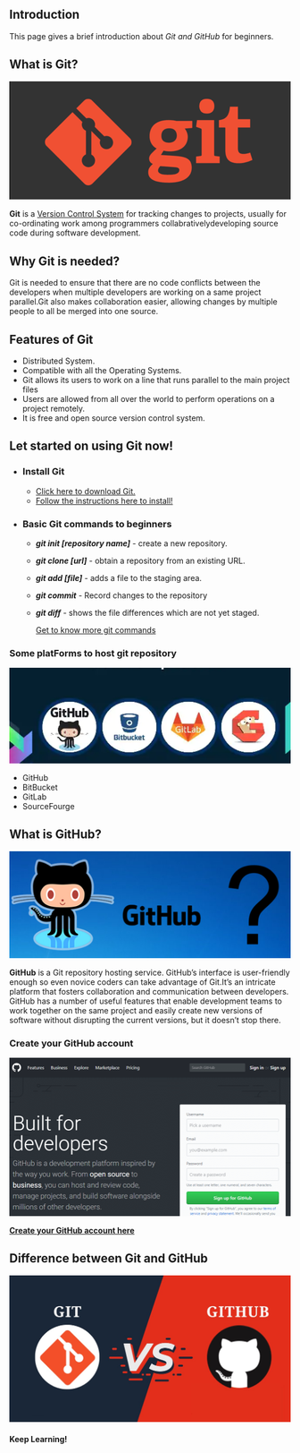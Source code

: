 ## **Introduction**
This page gives a brief introduction about _Git and GitHub_ for beginners.

## **What is Git?**

![Git](8ogqpfkvqqpyfbs3w6p7.png)

**Git** is a [Version Control System](https://en.wikipedia.org/wiki/Version_control) for tracking changes to projects, usually for co-ordinating work among programmers collabrativelydeveloping source code during software development.

## **Why Git is needed?**
Git is needed to ensure that there are no code conflicts between the developers when multiple developers are working on a same project parallel.Git also makes collaboration easier, allowing changes by multiple people to all be merged into one source.

## **Features of Git**

+ Distributed System.
+ Compatible with all the Operating Systems.
+ Git allows its users to work on a line that runs parallel to the main project files
+ Users are allowed from all over the world to perform operations on a project remotely.
+ It is free and open source version control system.


## **Let started on using Git now!**

* ### **Install Git**
  - [Click here to download Git.](https://git-scm.com/downloads)
  - [Follow the instructions here to install!](https://git-scm.com/book/en/v2/Getting-Started-Installing-Git)
* ### **Basic Git commands to beginners**

  + **_git init [repository name]_** - create a new repository.
  + **_git clone [url]_**            - obtain a repository from an existing URL.
  + **_git add [file]_**             - adds a file to the staging area.
  + **_git commit_**                 - Record changes to the repository 
  + **_git diff_**                   - shows the file differences which are not yet staged.

    [Get to know more git commands](https://git-scm.com/docs/git)

### **Some platForms to host git repository**

![platforms](https://github.com/sankavi23/Git-and-GitHub/blob/gh-pages/Images/Screenshot%20(620).png)
  + GitHub
  + BitBucket
  + GitLab
  + SourceFourge


## **What is GitHub?**

![GitHub](https://github.com/sankavi23/Git-and-GitHub/blob/gh-pages/Images/1-github-explained.png)

**GitHub** is a Git repository hosting service. 
GitHub’s interface is user-friendly enough so even novice coders can take advantage of Git.It’s an intricate platform that fosters collaboration and communication between developers. GitHub has a number of useful features that enable development teams to work together on the same project and easily create new versions of software without disrupting the current versions, but it doesn’t stop there.


### **Create your GitHub account**

![account](https://github.com/sankavi23/Git-and-GitHub/blob/gh-pages/Images/what-is-github-0.png)

[**Create your GitHub account here**](https://github.com/)


## **Difference between Git and GitHub**

![gitvsgithub](https://github.com/sankavi23/Git-and-GitHub/blob/gh-pages/Images/Git-Vs-GitHub.jpg)



#### **Keep Learning!**

 


